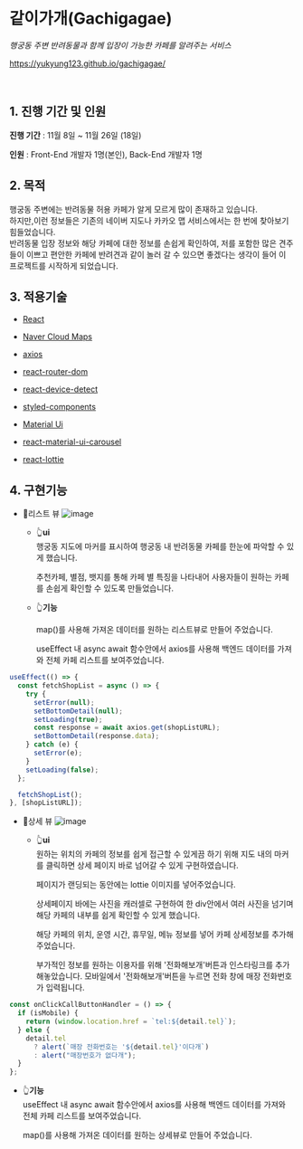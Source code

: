 # 같이가개(Gachigagae)

<i>행궁동 주변 반려동물과 함께 입장이 가능한 카페를 알려주는 서비스</i>

https://yukyung123.github.io/gachigagae/

<br>

## 1. 진행 기간 및 인원

**진행 기간** : 11월 8일 ~ 11월 26일 (18일)

**인원** : Front-End 개발자 1명(본인), Back-End 개발자 1명

## 2. 목적

행궁동 주변에는 반려동물 허용 카페가 알게 모르게 많이 존재하고 있습니다.  
하지만,이런 정보들은 기존의 네이버 지도나 카카오 맵 서비스에서는 한 번에 찾아보기 힘들었습니다.  
반려동물 입장 정보와 해당 카페에 대한 정보를 손쉽게 확인하여,
저를 포함한 많은 견주들이 이쁘고 편안한 카페에 반려견과 같이 놀러 갈 수 있으면 좋겠다는 생각이 들어 이 프로젝트를 시작하게 되었습니다.

## 3. 적용기술

- [React](https://ko.reactjs.org/)

- [Naver Cloud Maps](https://www.ncloud.com/product/applicationService/maps)

- [axios](https://www.npmjs.com/package/axios)

- [react-router-dom](https://www.npmjs.com/package/react-router-dom)

- [react-device-detect](https://www.npmjs.com/package/react-device-detect)

- [styled-components](https://styled-components.com/)

- [Material Ui](https://mui.com/)

- [react-material-ui-carousel](https://www.npmjs.com/package/react-material-ui-carousel)

- [react-lottie](https://www.npmjs.com/package/react-lottie)

## 4. 구현기능

- 👀리스트 뷰
  ![image](https://user-images.githubusercontent.com/49505843/143827670-bfea0d03-a190-4f40-a0f7-a721eb2e45af.png)

  - 👆**ui**  
    행궁동 지도에 마커를 표시하여 행궁동 내 반려동물 카페를 한눈에 파악할 수 있게 했습니다.

    추천카페, 별점, 뱃지를 통해 카페 별 특징을 나타내어 사용자들이 원하는 카페를 손쉽게 확인할 수 있도록 만들었습니다.

  - 👆**기능**

    map()를 사용해 가져온 데이터를 원하는 리스트뷰로 만들어 주었습니다.

    useEffect 내 async await 함수안에서 axios를 사용해 백엔드 데이터를 가져와 전체 카페 리스트를 보여주었습니다.

```jsx
useEffect(() => {
  const fetchShopList = async () => {
    try {
      setError(null);
      setBottomDetail(null);
      setLoading(true);
      const response = await axios.get(shopListURL);
      setBottomDetail(response.data);
    } catch (e) {
      setError(e);
    }
    setLoading(false);
  };

  fetchShopList();
}, [shopListURL]);
```

- 👀상세 뷰
  ![image](https://user-images.githubusercontent.com/49505843/143827742-19c5ead9-4cad-4af2-8100-ce8eabf8029e.png)

  - 👆**ui**  
    원하는 위치의 카페의 정보를 쉽게 접근할 수 있게끔 하기 위해 지도 내의 마커를 클릭하면 상세 페이지 바로 넘어갈 수 있게 구현하였습니다.

    페이지가 랜딩되는 동안에는 lottie 이미지를 넣어주었습니다.

    상세페이지 바에는 사진을 캐러셀로 구현하여 한 div안에서 여러 사진을 넘기며 해당 카페의 내부를 쉽게 확인할 수 있게 했습니다.

    해당 카페의 위치, 운영 시간, 휴무일, 메뉴 정보를 넣어 카페 상세정보를 추가해주었습니다.

    부가적인 정보를 원하는 이용자를 위해 '전화해보개'버튼과 인스타링크를 추가해놓았습니다. 모바일에서 '전화해보개'버튼을 누르면 전화 창에 매장 전화번호가 입력됩니다.

```jsx
const onClickCallButtonHandler = () => {
  if (isMobile) {
    return (window.location.href = `tel:${detail.tel}`);
  } else {
    detail.tel
      ? alert(`매장 전화번호는 '${detail.tel}'이다개`)
      : alert("매장번호가 없다개");
  }
};
```

- 👆**기능**  
  useEffect 내 async await 함수안에서 axios를 사용해 백엔드 데이터를 가져와 전체 카페 리스트를 보여주었습니다.

  map()를 사용해 가져온 데이터를 원하는 상세뷰로 만들어 주었습니다.
